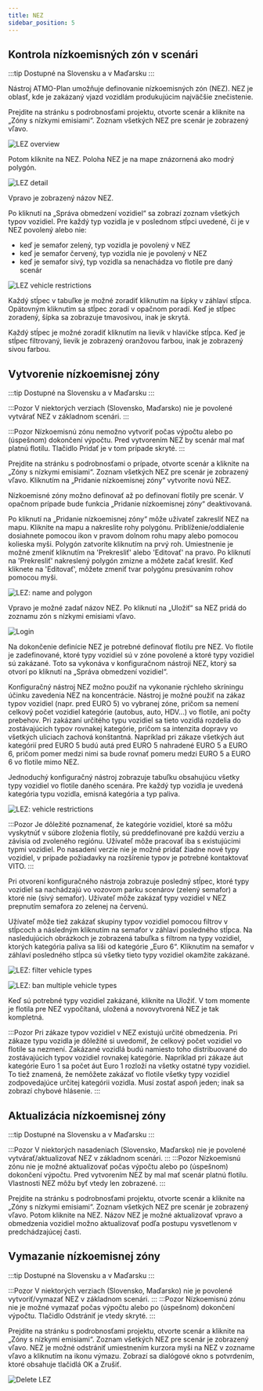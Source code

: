 ```yaml
---
title: NEZ
sidebar_position: 5
---
```


## Kontrola nízkoemisných zón v scenári 

:::tip Dostupné na Slovensku a v Maďarsku
:::

Nástroj ATMO-Plan umožňuje definovanie nízkoemisných zón (NEZ). NEZ je oblasť, kde je zakázaný vjazd vozidlám produkujúcim najväčšie znečistenie.

Prejdite na stránku s podrobnosťami projektu, otvorte scenár a kliknite na „Zóny s nízkymi emisiami“. Zoznam všetkých NEZ pre scenár je zobrazený vľavo.

![LEZ overview](./images/lez_overview.png)

Potom kliknite na NEZ. Poloha NEZ je na mape znázornená ako modrý polygón.

![LEZ detail](./images/lez_detail.png)

Vpravo je zobrazený názov NEZ.

Po kliknutí na „Správa obmedzení vozidiel“ sa zobrazí zoznam všetkých typov vozidiel. Pre každý typ vozidla je v poslednom stĺpci uvedené, či je v NEZ povolený alebo nie:

- keď je semafor zelený, typ vozidla je povolený v NEZ 
- keď je semafor červený, typ vozidla nie je povolený v NEZ
- keď je semafor sivý, typ vozidla sa nenachádza vo flotile pre daný scenár

![LEZ vehicle restrictions](./images/lez_vehicle_restrictions.png)

Každý stĺpec v tabuľke je možné zoradiť kliknutím na šípky v záhlaví stĺpca. Opätovným kliknutím sa stĺpec zoradí v opačnom poradí. Keď je stĺpec zoradený, šípka sa zobrazuje tmavosivou, inak je skrytá.

Každý stĺpec je možné zoradiť kliknutím na lievik v hlavičke stĺpca. Keď je stĺpec filtrovaný, lievik je zobrazený oranžovou farbou, inak je zobrazený sivou farbou.

## Vytvorenie nízkoemisnej zóny

:::tip Dostupné na Slovensku a v Maďarsku
:::

:::Pozor
V niektorých verziach (Slovensko, Maďarsko) nie je povolené vytvárať NEZ v základnom scenári.
:::

:::Pozor
Nízkoemisnú zónu nemožno vytvoriť počas výpočtu alebo po (úspešnom) dokončení výpočtu. Pred vytvorením NEZ by scenár mal mať platnú flotilu. Tlačidlo Pridať je v tom prípade skryté.
:::

Prejdite na stránku s podrobnosťami o prípade, otvorte scenár a kliknite na „Zóny s nízkymi emisiami“. Zoznam všetkých NEZ pre scenár je zobrazený vľavo. Kliknutím na „Pridanie nízkoemisnej zóny“ vytvoríte novú NEZ.

Nízkoemisné zóny možno definovať až po definovaní flotily pre scenár. V opačnom prípade bude funkcia „Pridanie nízkoemisnej zóny“ deaktivovaná.

Po kliknutí na „Pridanie nízkoemisnej zóny“ môže užívateľ zakresliť NEZ na mapu. Kliknite na mapu a nakreslite rohy polygónu. Priblíženie/oddialenie dosiahnete pomocou ikon v pravom dolnom rohu mapy alebo pomocou kolieska myši. Polygón zatvoríte kliknutím na prvý roh. Umiestnenie je možné zmeniť kliknutím na 'Prekresliť' alebo 'Editovať' na pravo. Po kliknutí na 'Prekresliť' nakreslený polygón zmizne a môžete začať kresliť. Keď kliknete na 'Editovať', môžete zmeniť tvar polygónu presúvaním rohov pomocou myši.

![LEZ: name and polygon](./images/lez_name_polygon.png)

Vpravo je možné zadať názov NEZ. Po kliknutí na „Uložiť“ sa NEZ pridá do zoznamu zón s nízkymi emisiami vľavo.

![Login](./images/lez_detail.png)

Na dokončenie definície NEZ je potrebné definovať flotilu pre NEZ. Vo flotile je zadefinované, ktoré typy vozidiel sú v zóne povolené a ktoré typy vozidiel sú zakázané. Toto sa vykonáva v konfiguračnom nástroji NEZ, ktorý sa otvorí po kliknutí na „Správa obmedzení vozidiel“.

Konfiguračný nástroj NEZ možno použiť na vykonanie rýchleho skríningu účinku zavedenia NEZ na koncentrácie. Nástroj je možné použiť na zákaz typov vozidiel (napr. pred EURO 5) vo vybranej zóne, pričom sa nemení celkový počet vozidiel kategórie (autobus, auto, HDV...) vo flotile, ani počty prebehov. Pri zakázaní určitého typu vozidiel sa tieto vozidlá rozdelia do zostávajúcich typov rovnakej kategórie, pričom sa intenzita dopravy vo všetkých uliciach zachová konštantná. Napríklad pri zákaze všetkých áut kategórií pred EURO 5 budú autá pred EURO 5 nahradené EURO 5 a EURO 6, pričom pomer medzi nimi sa bude rovnať pomeru medzi EURO 5 a EURO 6 vo flotile mimo NEZ.

Jednoduchý konfiguračný nástroj zobrazuje tabuľku obsahujúcu všetky typy vozidiel vo flotile daného scenára. Pre každý typ vozidla je uvedená kategória typu vozidla, emisná kategória a typ paliva.

![LEZ: vehicle restrictions](./images/lez_vehicle_restrictions.png)

:::Pozor
Je dôležité poznamenať, že kategórie vozidiel, ktoré sa môžu vyskytnúť v súbore zloženia flotily, sú preddefinované pre každú verziu a závisia od zvoleného regiónu. Užívateľ môže pracovať iba s existujúcimi typmi vozidiel. Po nasadení verzie nie je možné pridať žiadne nové typy vozidiel, v prípade požiadavky na rozšírenie typov je potrebné kontaktovať VITO.
:::

Pri otvorení konfiguračného nástroja zobrazuje posledný stĺpec, ktoré typy vozidiel sa nachádzajú vo vozovom parku scenárov (zelený semafor) a ktoré nie (sivý semafor). Užívateľ môže zakázať typy vozidiel v NEZ prepnutím semafora zo zelenej na červenú.

Užívateľ môže tiež zakázať skupiny typov vozidiel pomocou filtrov v stĺpcoch a následným kliknutím na semafor v záhlaví posledného stĺpca. Na nasledujúcich obrázkoch je zobrazená tabuľka s filtrom na typy vozidiel, ktorých kategória paliva sa líši od kategórie „Euro 6“. Kliknutím na semafor v záhlaví posledného stĺpca sú všetky tieto typy vozidiel okamžite zakázané.

![LEZ: filter vehicle types](./images/lez_filter.png)

![LEZ: ban multiple vehicle types](./images/lez_ban_all.png)

Keď sú potrebné typy vozidiel zakázané, kliknite na Uložiť. V tom momente je flotila pre NEZ vypočítaná, uložená a novovytvorená NEZ je tak kompletná.

:::Pozor
Pri zákaze typov vozidiel v NEZ existujú určité obmedzenia. Pri zákaze typu vozidla je dôležité si uvedomiť, že celkový počet vozidiel vo flotile sa nezmení. Zakázané vozidlá budú namiesto toho distribuované do zostávajúcich typov vozidiel rovnakej kategórie. Napríklad pri zákaze áut kategórie Euro 1 sa počet áut Euro 1 rozloží na všetky ostatné typy vozidiel. To tiež znamená, že nemôžete zakázať vo flotile všetky typy vozidiel zodpovedajúce určitej kategórii vozidla. Musí zostať aspoň jeden; inak sa zobrazí chybové hlásenie.
:::

## Aktualizácia nízkoemisnej zóny

:::tip Dostupné na Slovensku a v Maďarsku
:::

:::Pozor
V niektorých nasadeniach (Slovensko, Maďarsko) nie je povolené vytvárať/aktualizovať NEZ v základnom scenári.
:::
:::Pozor
Nízkoemisnú zónu nie je možné aktualizovať počas výpočtu alebo po (úspešnom) dokončení výpočtu. Pred vytvorením NEZ by  mal mať scenár platnú flotilu. Vlastnosti NEZ môžu byť vtedy len zobrazené.
:::

Prejdite na stránku s podrobnosťami projektu, otvorte scenár a kliknite na „Zóny s nízkymi emisiami“. Zoznam všetkých NEZ pre scenár je zobrazený vľavo. Potom kliknite na NEZ. Názov NEZ je možné aktualizovať vpravo a obmedzenia vozidiel možno aktualizovať podľa postupu vysvetlenom v predchádzajúcej časti.

## Vymazanie nízkoemisnej zóny

:::tip Dostupné na Slovensku a v Maďarsku
:::

:::Pozor
V niektorých verziach (Slovensko, Maďarsko) nie je povolené vytvoriť/vymazať NEZ v základnom scenári.
:::
:::Pozor
Nízkoemisnú zónu nie je možné vymazať počas výpočtu alebo po (úspešnom) dokončení výpočtu. Tlačidlo Odstrániť je vtedy skryté.
:::

Prejdite na stránku s podrobnosťami projektu, otvorte scenár a kliknite na „Zóny s nízkymi emisiami“. Zoznam všetkých NEZ pre scenár je zobrazený vľavo. NEZ je možné odstrániť umiestnením kurzora myši na NEZ v zozname vľavo a kliknutím na ikonu výmazu. Zobrazí sa dialógové okno s potvrdením, ktoré obsahuje tlačidlá OK a Zrušiť.

![Delete LEZ](./images/lez_delete.png)
